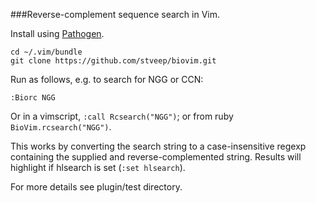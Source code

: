 ###Reverse-complement sequence search in Vim.

Install using [Pathogen](https://github.com/tpope/vim-pathogen#installation).

```{bash}
cd ~/.vim/bundle
git clone https://github.com/stveep/biovim.git
```

Run as follows, e.g. to search for NGG or CCN:
```{vim}
:Biorc NGG
```
Or in a vimscript, `:call Rcsearch("NGG")`; or from ruby `BioVim.rcsearch("NGG")`.

This works by converting the search string to a case-insensitive regexp containing the supplied and reverse-complemented string. Results will highlight if hlsearch is set (`:set hlsearch`).

For more details see plugin/test directory.


